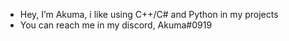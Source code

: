 - Hey, I’m Akuma, i like using C++/C# and Python in my projects
- You can reach me in my discord, Akuma#0919

<!---
TheAkuma010/TheAkuma010 is a ✨ special ✨ repository because its `README.md` (this file) appears on your GitHub profile.
You can click the Preview link to take a look at your changes.
--->
